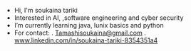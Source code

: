 - Hi, I'm soukaina tariki
- Interested in AI, ,software engineering and cyber security 
- I’m currently learning java, lunix basics and python 
- For contact:
  . Tamashisoukaina@gmail.com 
  . www.linkedin.com/in/soukaina-tariki-8354351a4


